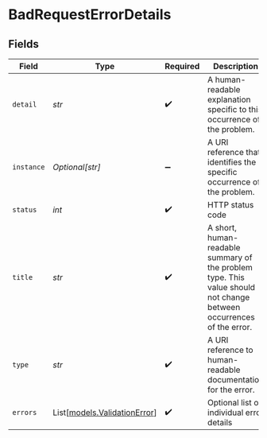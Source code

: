# BadRequestErrorDetails


## Fields

| Field                                                                                                               | Type                                                                                                                | Required                                                                                                            | Description                                                                                                         | Example                                                                                                             |
| ------------------------------------------------------------------------------------------------------------------- | ------------------------------------------------------------------------------------------------------------------- | ------------------------------------------------------------------------------------------------------------------- | ------------------------------------------------------------------------------------------------------------------- | ------------------------------------------------------------------------------------------------------------------- |
| `detail`                                                                                                            | *str*                                                                                                               | :heavy_check_mark:                                                                                                  | A human-readable explanation specific to this occurrence of the problem.                                            | Property foo is required but is missing.                                                                            |
| `instance`                                                                                                          | *Optional[str]*                                                                                                     | :heavy_minus_sign:                                                                                                  | A URI reference that identifies the specific occurrence of the problem.                                             | https://example.com/error-log/abc123                                                                                |
| `status`                                                                                                            | *int*                                                                                                               | :heavy_check_mark:                                                                                                  | HTTP status code                                                                                                    | 404                                                                                                                 |
| `title`                                                                                                             | *str*                                                                                                               | :heavy_check_mark:                                                                                                  | A short, human-readable summary of the problem type. This value should not change between occurrences of the error. |                                                                                                                     |
| `type`                                                                                                              | *str*                                                                                                               | :heavy_check_mark:                                                                                                  | A URI reference to human-readable documentation for the error.                                                      | https://example.com/errors/example                                                                                  |
| `errors`                                                                                                            | List[[models.ValidationError](../models/validationerror.md)]                                                        | :heavy_check_mark:                                                                                                  | Optional list of individual error details                                                                           |                                                                                                                     |